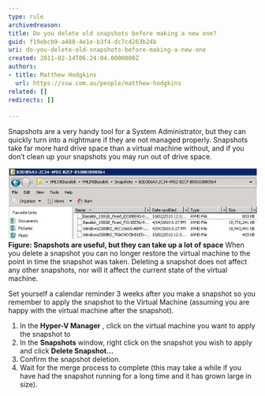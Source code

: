 ```yaml
---
type: rule
archivedreason: 
title: Do you delete old snapshots before making a new one?
guid: f19ebcb9-a488-4e1e-b3f4-dc7c4263b24b
uri: do-you-delete-old-snapshots-before-making-a-new-one
created: 2011-02-14T06:24:04.0000000Z
authors:
- title: Matthew Hodgkins
  url: https://ssw.com.au/people/matthew-hodgkins
related: []
redirects: []

---
```


Snapshots are a very handy tool for a System Administrator, but they can quickly turn into a nightmare if they are not managed properly. Snapshots take far more hard drive space than a virtual machine without, and if you don’t clean up your snapshots you may run out of drive space.   
<!--endintro-->
![Snapshots are useful, but they can take up a lot of space](snapshot-avhds.jpg) 
**Figure: Snapshots are useful, but they can take up a lot of space** 
When you delete a snapshot you can no longer restore the virtual machine to the point in time the snapshot was taken. Deleting a snapshot does not affect any other snapshots, nor will it affect the current state of the virtual machine.

Set yourself a calendar reminder 3 weeks after you make a snapshot so you remember to apply the snapshot to the Virtual Machine (assuming you are happy with the virtual machine after the snapshot).

1. In the  **Hyper-V Manager** , click on the virtual machine you want to apply the snapshot to
2. In the  **Snapshots** window, right click on the snapshot you wish to apply and click  **Delete Snapshot…**
3. Confirm the snapshot deletion.
4. Wait for the merge process to complete (this may take a while if you have had the snapshot running for a long time and it has grown large in size).
